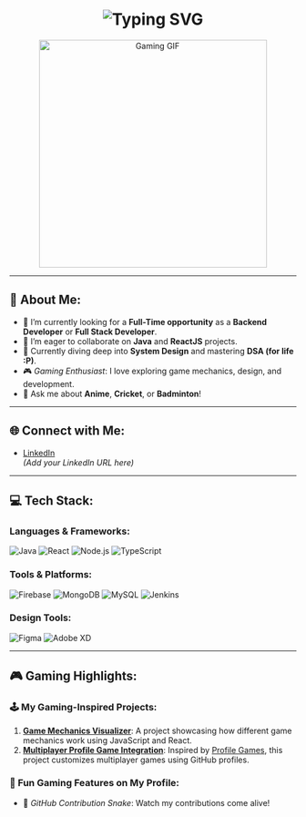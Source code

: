 <div align="center">
  <h1>
    <img src="https://readme-typing-svg.herokuapp.com?font=Jetbrains+Mono&size=40&duration=3000&color=33FF33&center=true&vCenter=true&width=435&lines=Hey+there!+I'm+AbhiGoku;Welcome+to+my+GitHub+profile!;Let's+explore+code+and+games+together!" alt="Typing SVG" />
  </h1>
  <img src="https://media.giphy.com/media/3o7aD2saalBwwftBIY/giphy.gif" alt="Gaming GIF" width="400" />
</div>

---

## 💫 About Me:
- 🔭 I’m currently looking for a **Full-Time opportunity** as a **Backend Developer** or **Full Stack Developer**.
- 👯 I’m eager to collaborate on **Java** and **ReactJS** projects.
- 🌱 Currently diving deep into **System Design** and mastering **DSA (for life :P)**.
- 🎮 *Gaming Enthusiast*: I love exploring game mechanics, design, and development.
- 💬 Ask me about **Anime**, **Cricket**, or **Badminton**!

---

## 🌐 Connect with Me:
- [LinkedIn](#)  
*(Add your LinkedIn URL here)*

---

## 💻 Tech Stack:
### Languages & Frameworks:
![Java](https://img.shields.io/badge/Java-%23ED8B00.svg?style=for-the-badge&logo=java&logoColor=white)
![React](https://img.shields.io/badge/React-%2361DAFB.svg?style=for-the-badge&logo=react&logoColor=black)
![Node.js](https://img.shields.io/badge/Node.js-%23339933.svg?style=for-the-badge&logo=node.js&logoColor=white)
![TypeScript](https://img.shields.io/badge/TypeScript-%23007ACC.svg?style=for-the-badge&logo=typescript&logoColor=white)

### Tools & Platforms:
![Firebase](https://img.shields.io/badge/Firebase-%23FFCA28.svg?style=for-the-badge&logo=firebase&logoColor=black)
![MongoDB](https://img.shields.io/badge/MongoDB-%2347A248.svg?style=for-the-badge&logo=mongodb&logoColor=white)
![MySQL](https://img.shields.io/badge/MySQL-%2300f.svg?style=for-the-badge&logo=mysql&logoColor=white)
![Jenkins](https://img.shields.io/badge/Jenkins-%23D24939.svg?style=for-the-badge&logo=jenkins&logoColor=white)

### Design Tools:
![Figma](https://img.shields.io/badge/Figma-%23F24E1E.svg?style=for-the-badge&logo=figma&logoColor=white)
![Adobe XD](https://img.shields.io/badge/Adobe%20XD-%23FF61F6.svg?style=for-the-badge&logo=adobe-xd&logoColor=black)

---

## 🎮 Gaming Highlights:
### 🕹️ My Gaming-Inspired Projects:
1. **[Game Mechanics Visualizer](#)**: A project showcasing how different game mechanics work using JavaScript and React.
2. **[Multiplayer Profile Game Integration](#)**: Inspired by [Profile Games](#), this project customizes multiplayer games using GitHub profiles.

### 🧩 Fun Gaming Features on My Profile:
- 🐍 *GitHub Contribution Snake*: Watch my contributions come alive!
